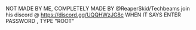 
NOT MADE BY ME, COMPLETELY MADE BY @ReaperSkid/Techbeams join his discord @ https://discord.gg/UQQHWzJG8c
WHEN IT SAYS ENTER PASSWORD , TYPE "ROOT"

